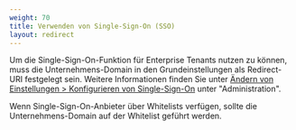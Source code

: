```yaml
---
weight: 70
title: Verwenden von Single-Sign-On (SSO)
layout: redirect
---
```


Um die Single-Sign-On-Funktion für Enterprise Tenants nutzen zu können, muss die Unternehmens-Domain in den Grundeinstellungen als Redirect-URI festgelegt sein.
Weitere Informationen finden Sie unter [Ändern von Einstellungen > Konfigurieren von Single-Sign-On](/users-guide/administration#single-sign-on) unter "Administration".

Wenn Single-Sign-On-Anbieter über Whitelists verfügen, sollte die Unternehmens-Domain auf der Whitelist geführt werden.